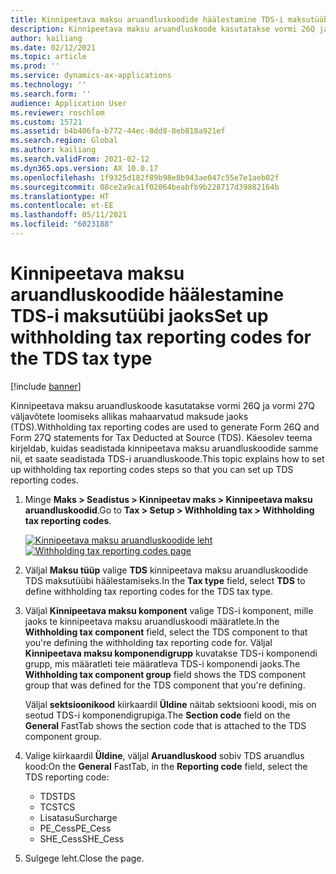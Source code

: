 ```yaml
---
title: Kinnipeetava maksu aruandluskoodide häälestamine TDS-i maksutüübi jaoks
description: Kinnipeetava maksu aruandluskoode kasutatakse vormi 26Q ja vormi 27Q väljavõtete loomiseks allikas mahaarvatud maksude jaoks (TDS). Käesolev teema kirjeldab, kuidas seadistada kinnipeetava maksu aruandluskoodide samme nii, et saate seadistada TDS-i aruandluskoode.
author: kailiang
ms.date: 02/12/2021
ms.topic: article
ms.prod: ''
ms.service: dynamics-ax-applications
ms.technology: ''
ms.search.form: ''
audience: Application User
ms.reviewer: roschlom
ms.custom: 15721
ms.assetid: b4b406fa-b772-44ec-8dd8-8eb818a921ef
ms.search.region: Global
ms.author: kailiang
ms.search.validFrom: 2021-02-12
ms.dyn365.ops.version: AX 10.0.17
ms.openlocfilehash: 1f9325d182f89b98e8b943ae047c55e7e1aeb02f
ms.sourcegitcommit: 08ce2a9ca1f02064beabfb9b228717d39882164b
ms.translationtype: HT
ms.contentlocale: et-EE
ms.lasthandoff: 05/11/2021
ms.locfileid: "6023188"
---
```

# <a name="set-up-withholding-tax-reporting-codes-for-the-tds-tax-type"></a><span data-ttu-id="79f07-104">Kinnipeetava maksu aruandluskoodide häälestamine TDS-i maksutüübi jaoks</span><span class="sxs-lookup"><span data-stu-id="79f07-104">Set up withholding tax reporting codes for the TDS tax type</span></span>

[!include [banner](../includes/banner.md)]

<span data-ttu-id="79f07-105">Kinnipeetava maksu aruandluskoode kasutatakse vormi 26Q ja vormi 27Q väljavõtete loomiseks allikas mahaarvatud maksude jaoks (TDS).</span><span class="sxs-lookup"><span data-stu-id="79f07-105">Withholding tax reporting codes are used to generate Form 26Q and Form 27Q statements for Tax Deducted at Source (TDS).</span></span> <span data-ttu-id="79f07-106">Käesolev teema kirjeldab, kuidas seadistada kinnipeetava maksu aruandluskoodide samme nii, et saate seadistada TDS-i aruandluskoode.</span><span class="sxs-lookup"><span data-stu-id="79f07-106">This topic explains how to set up withholding tax reporting codes steps so that you can set up TDS reporting codes.</span></span>

1. <span data-ttu-id="79f07-107">Minge **Maks \> Seadistus \> Kinnipeetav maks \> Kinnipeetava maksu aruandluskoodid**.</span><span class="sxs-lookup"><span data-stu-id="79f07-107">Go to **Tax \> Setup \> Withholding tax \> Withholding tax reporting codes**.</span></span>

    <span data-ttu-id="79f07-108">[![Kinnipeetava maksu aruandluskoodide leht](./media/apac-ind-TDS-16.png)](./media/apac-ind-TDS-16.png)</span><span class="sxs-lookup"><span data-stu-id="79f07-108">[![Withholding tax reporting codes page](./media/apac-ind-TDS-16.png)](./media/apac-ind-TDS-16.png)</span></span>

2. <span data-ttu-id="79f07-109">Väljal **Maksu tüüp** valige **TDS** kinnipeetava maksu aruandluskoodide TDS maksutüübi häälestamiseks.</span><span class="sxs-lookup"><span data-stu-id="79f07-109">In the **Tax type** field, select **TDS** to define withholding tax reporting codes for the TDS tax type.</span></span>
3. <span data-ttu-id="79f07-110">Väljal **Kinnipeetava maksu komponent** valige TDS-i komponent, mille jaoks te kinnipeetava maksu aruandluskoodi määratlete.</span><span class="sxs-lookup"><span data-stu-id="79f07-110">In the **Withholding tax component** field, select the TDS component to that you're defining the withholding tax reporting code for.</span></span> <span data-ttu-id="79f07-111">Väljal **Kinnipeetava maksu komponendigrupp** kuvatakse TDS-i komponendi grupp, mis määratleti teie määratleva TDS-i komponendi jaoks.</span><span class="sxs-lookup"><span data-stu-id="79f07-111">The **Withholding tax component group** field shows the TDS component group that was defined for the TDS component that you're defining.</span></span>

    <span data-ttu-id="79f07-112">Väljal **sektsioonikood** kiirkaardil **Üldine** näitab sektsiooni koodi, mis on seotud TDS-i komponendigrupiga.</span><span class="sxs-lookup"><span data-stu-id="79f07-112">The **Section code** field on the **General** FastTab shows the section code that is attached to the TDS component group.</span></span>

4. <span data-ttu-id="79f07-113">Valige kiirkaardil **Üldine**, väljal **Aruandluskood** sobiv TDS aruandlus kood:</span><span class="sxs-lookup"><span data-stu-id="79f07-113">On the **General** FastTab, in the **Reporting code** field, select the TDS reporting code:</span></span>

    - <span data-ttu-id="79f07-114">TDS</span><span class="sxs-lookup"><span data-stu-id="79f07-114">TDS</span></span>
    - <span data-ttu-id="79f07-115">TCS</span><span class="sxs-lookup"><span data-stu-id="79f07-115">TCS</span></span>
    - <span data-ttu-id="79f07-116">Lisatasu</span><span class="sxs-lookup"><span data-stu-id="79f07-116">Surcharge</span></span>
    - <span data-ttu-id="79f07-117">PE\_Cess</span><span class="sxs-lookup"><span data-stu-id="79f07-117">PE\_Cess</span></span>
    - <span data-ttu-id="79f07-118">SHE\_Cess</span><span class="sxs-lookup"><span data-stu-id="79f07-118">SHE\_Cess</span></span>

5. <span data-ttu-id="79f07-119">Sulgege leht.</span><span class="sxs-lookup"><span data-stu-id="79f07-119">Close the page.</span></span>
